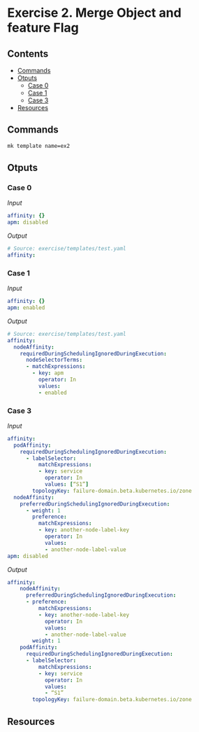 # Exercise 2. Merge Object and feature Flag

<!-- START doctoc generated TOC please keep comment here to allow auto update -->
<!-- DON'T EDIT THIS SECTION, INSTEAD RE-RUN doctoc TO UPDATE -->
## Contents

- [Commands](#commands)
- [Otputs](#otputs)
  - [Case 0](#case-0)
  - [Case 1](#case-1)
  - [Case 3](#case-3)
- [Resources](#resources)

<!-- END doctoc generated TOC please keep comment here to allow auto update -->

## Commands

```sh
mk template name=ex2
```

## Otputs

### Case 0

_Input_

```yaml
affinity: {}
apm: disabled
```

_Output_

```yaml
# Source: exercise/templates/test.yaml
affinity:
```

### Case 1

_Input_

```yml
affinity: {}
apm: enabled
```

_Output_

```yml
# Source: exercise/templates/test.yaml
affinity:
  nodeAffinity:
    requiredDuringSchedulingIgnoredDuringExecution:
      nodeSelectorTerms:
      - matchExpressions:
        - key: apm
          operator: In
          values:
          - enabled
```

### Case 3

_Input_

```yml
affinity:
  podAffinity:
    requiredDuringSchedulingIgnoredDuringExecution:
      - labelSelector:
          matchExpressions:
          - key: service
            operator: In
            values: [“S1”]
        topologyKey: failure-domain.beta.kubernetes.io/zone
  nodeAffinity:
    preferredDuringSchedulingIgnoredDuringExecution:
      - weight: 1
        preference:
          matchExpressions:
          - key: another-node-label-key
            operator: In
            values:
            - another-node-label-value
apm: disabled
```

_Output_

```yml
affinity:
    nodeAffinity:
      preferredDuringSchedulingIgnoredDuringExecution:
      - preference:
          matchExpressions:
          - key: another-node-label-key
            operator: In
            values:
            - another-node-label-value
        weight: 1
    podAffinity:
      requiredDuringSchedulingIgnoredDuringExecution:
      - labelSelector:
          matchExpressions:
          - key: service
            operator: In
            values:
            - “S1”
        topologyKey: failure-domain.beta.kubernetes.io/zone
```

## Resources
